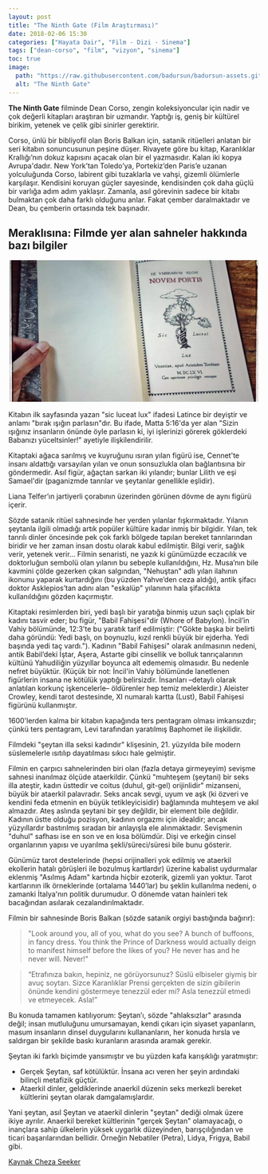 ```yaml
---
layout: post
title: "The Ninth Gate (Film Araştırması)"
date: 2018-02-06 15:30
categories: ["Hayata Dair", "Film - Dizi - Sinema"]
tags: ["dean-corso", "film", "vizyon", "sinema"]
toc: true
image:
  path: "https://raw.githubusercontent.com/badursun/badursun-assets.github.io/refs/heads/main/img/the-ninth-gate-66eea9f6ad23b.webp"
  alt: "The Ninth Gate"
---
```


**The Ninth Gate** filminde Dean Corso, zengin koleksiyoncular için nadir ve çok değerli kitapları araştıran bir uzmandır. Yaptığı iş, geniş bir kültürel birikim, yetenek ve çelik gibi sinirler gerektirir. 

Corso, ünlü bir bibliyofil olan Boris Balkan için, satanik ritüelleri anlatan bir seri kitabın sonuncusunun peşine düşer. Rivayete göre bu kitap, Karanlıklar Krallığı’nın dokuz kapısını açacak olan bir el yazmasıdır. Kalan iki kopya Avrupa'dadır. New York’tan Toledo’ya, Portekiz’den Paris’e uzanan yolculuğunda Corso, labirent gibi tuzaklarla ve vahşi, gizemli ölümlerle karşılaşır. Kendisini koruyan güçler sayesinde, kendisinden çok daha güçlü bir varlığa adım adım yaklaşır. Zamanla, asıl görevinin sadece bir kitabı bulmaktan çok daha farklı olduğunu anlar. Fakat çember daralmaktadır ve Dean, bu çemberin ortasında tek başınadır.

## Meraklısına: Filmde yer alan sahneler hakkında bazı bilgiler
![Dean Corso](https://raw.githubusercontent.com/badursun/badursun-assets.github.io/refs/heads/main/img/the-ninth-gate-2-66eea9f504d57.webp)

Kitabın ilk sayfasında yazan "sic luceat lux" ifadesi Latince bir deyiştir ve anlamı "bırak ışığın parlasın"dır. Bu ifade, Matta 5:16'da yer alan "Sizin ışığınız insanların önünde öyle parlasın ki, iyi işlerinizi görerek göklerdeki Babanızı yüceltsinler!” ayetiyle ilişkilendirilir.

Kitaptaki ağaca sarılmış ve kuyruğunu ısıran yılan figürü ise, Cennet'te insanı aldattığı varsayılan yılan ve onun sonsuzlukla olan bağlantısına bir göndermedir. Asıl figür, ağaçtan sarkan iki yılandır; bunlar Lilith ve eşi Samael'dir (paganizmde tanrılar ve şeytanlar genellikle eşlidir).

Liana Telfer’ın jartiyerli çorabının üzerinden görünen dövme de aynı figürü içerir.

Sözde satanik ritüel sahnesinde her yerden yılanlar fışkırmaktadır. Yılanın şeytanla ilgili olmadığı artık popüler kültüre kadar inmiş bir bilgidir. Yılan, tek tanrılı dinler öncesinde pek çok farklı bölgede tapılan bereket tanrılarından biridir ve her zaman insan dostu olarak kabul edilmiştir. Bilgi verir, sağlık verir, yetenek verir... Filmin senaristi, ne yazık ki günümüzde eczacılık ve doktorluğun sembolü olan yılanın bu sebeple kullanıldığını, Hz. Musa’nın bile kavmini çölde gezerken çıkan salgından, "Nehuştan" adlı yılan ilahının ikonunu yaparak kurtardığını (bu yüzden Yahve’den ceza aldığı), antik şifacı doktor Asklepios’tan adını alan "eskalüp" yılanının hala şifacılıkta kullanıldığını gözden kaçırmıştır.

Kitaptaki resimlerden biri, yedi başlı bir yaratığa binmiş uzun saçlı çıplak bir kadını tasvir eder; bu figür, "Babil Fahişesi"dir (Whore of Babylon). İncil’in Vahiy bölümünde, 12:3'te bu yaratık tarif edilmiştir: ("Gökte başka bir belirti daha göründü: Yedi başlı, on boynuzlu, kızıl renkli büyük bir ejderha. Yedi başında yedi taç vardı."). Kadının "Babil Fahişesi" olarak anılmasının nedeni, antik Babil’deki İştar, Aşera, Astarte gibi cinsellik ve bolluk tanrıçalarının kültünü Yahudiliğin yüzyıllar boyunca alt edememiş olmasıdır. Bu nedenle nefret büyüktür. (Küçük bir not: İncil'in Vahiy bölümünde lanetlenen figürlerin insana ne kötülük yaptığı belirsizdir. İnsanları –detaylı olarak anlatılan korkunç işkencelerle– öldürenler hep temiz meleklerdir.) Aleister Crowley, kendi tarot destesinde, XI numaralı kartta (Lust), Babil Fahişesi figürünü kullanmıştır.

1600'lerden kalma bir kitabın kapağında ters pentagram olması imkansızdır; çünkü ters pentagram, Levi tarafından yaratılmış Baphomet ile ilişkilidir.

Filmdeki "şeytan illa seksi kadındır" klişesinin, 21. yüzyılda bile modern süslemelerle ısıtılıp dayatılması sıkıcı hale gelmiştir.

Filmin en çarpıcı sahnelerinden biri olan (fazla detaya girmeyeyim) sevişme sahnesi inanılmaz ölçüde ataerkildir. Çünkü "muhteşem (şeytani) bir seks illa ateştir, kadın üsttedir ve coitus (duhul, git-gel) orijinlidir" mizanseni, büyük bir ataerkil palavradır. Seks ancak sevgi, uyum ve aşk (ki özveri ve kendini feda etmenin en büyük tetikleyicisidir) bağlamında muhteşem ve akıl almazdır. Ateş aslında şeytani bir şey değildir, bir element bile değildir. Kadının üstte olduğu pozisyon, kadının orgazmı için idealdir; ancak yüzyıllardır bastırılmış sıradan bir anlayışla ele alınmaktadır. Sevişmenin "duhul" safhası ise en son ve en kısa bölümdür. Dişi ve erkeğin cinsel organlarının yapısı ve uyarılma şekli/süreci/süresi bile bunu gösterir.

Günümüz tarot destelerinde (hepsi orijinalleri yok edilmiş ve ataerkil ekollerin hatalı görüşleri ile bozulmuş kartlardır) üzerine kabalist uydurmalar eklenmiş "Asılmış Adam" kartında hiçbir ezoterik, gizemli yan yoktur. Tarot kartlarının ilk örneklerinde (ortalama 1440’lar) bu şeklin kullanılma nedeni, o zamanki İtalya'nın politik durumudur. O dönemde vatan hainleri tek bacağından asılarak cezalandırılmaktadır.

Filmin bir sahnesinde Boris Balkan (sözde satanik orgiyi bastığında bağırır): 

> "Look around you, all of you, what do you see? A bunch of buffoons, in fancy dress. You think the Prince of Darkness would actually deign to manifest himself before the likes of you? He never has and he never will. Never!"

> “Etrafınıza bakın, hepiniz, ne görüyorsunuz? Süslü elbiseler giymiş bir avuç soytarı. Sizce Karanlıklar Prensi gerçekten de sizin gibilerin önünde kendini göstermeye tenezzül eder mi? Asla tenezzül etmedi ve etmeyecek. Asla!”

Bu konuda tamamen katılıyorum: Şeytan’ı, sözde "ahlaksızlar" arasında değil; insan mutluluğunu umursamayan, kendi çıkarı için siyaset yapanların, masum insanların dinsel duygularını kullananların, her konuda hırsla ve saldırgan bir şekilde baskı kuranların arasında aramak gerekir.

Şeytan iki farklı biçimde yansımıştır ve bu yüzden kafa karışıklığı yaratmıştır:

- Gerçek Şeytan, saf kötülüktür. İnsana acı veren her şeyin ardındaki bilinçli metafizik güçtür.
- Ataerkil dinler, geldiklerinde anaerkil düzenin seks merkezli bereket kültlerini şeytan olarak damgalamışlardır.

Yani şeytan, asıl Şeytan ve ataerkil dinlerin "şeytan" dediği olmak üzere ikiye ayrılır. Anaerkil bereket kültlerinin "gerçek Şeytan" olamayacağı, o inançlara sahip ülkelerin yüksek uygarlık düzeyinden, barışçılığından ve ticari başarılarından bellidir. Örneğin Nebatiler (Petra), Lidya, Frigya, Babil gibi.

[Kaynak Cheza Seeker](https://eksisozluk.com/entry/51169511)